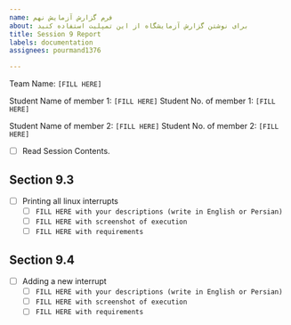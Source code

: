 ```yaml
---
name: فرم گزارش آزمایش نهم
about: برای نوشتن گزارش آزمایشگاه از این تمپلیت استفاده کنید
title: Session 9 Report
labels: documentation
assignees: pourmand1376

---
```


Team Name: `[FILL HERE]`

Student Name of member 1: `[FILL HERE]`
Student No. of member 1: `[FILL HERE]`

Student Name of member 2: `[FILL HERE]`
Student No. of member 2: `[FILL HERE]`

- [ ] Read Session Contents.

## Section 9.3
- [ ] Printing all linux interrupts
    - [ ] `FILL HERE with your descriptions (write in English or Persian)`
    - [ ] `FILL HERE with screenshot of execution`   
    - [ ] `FILL HERE with requirements`

## Section 9.4
- [ ] Adding a new interrupt  
    - [ ] `FILL HERE with your descriptions (write in English or Persian)`
    - [ ] `FILL HERE with screenshot of execution`   
    - [ ] `FILL HERE with requirements`
